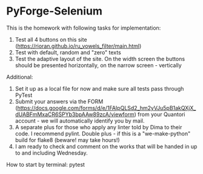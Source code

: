 # PyForge-Selenium

This is the homework with following tasks for implementation:
1) Test all 4 buttons on this site (https://rioran.github.io/ru_vowels_filter/main.html)
2) Test with default, random and "zero" texts
3) Test the adaptive layout of the site. On the width screen the buttons should be presented horizontally, on the narrow screen - vertically

Additional:
1) Set it up as a local file for now and make sure all tests pass through PyTest
2) Submit your answers via the FORM (https://docs.google.com/forms/d/e/1FAIpQLSd2_hm2yVJu5pB1akQXjX_dUABFmMxaCR6SPYb3bpAAw89zcA/viewform) from your Quantori account - we will automatically identify you by mail.
3) A separate plus for those who apply any linter told by Dima to their code. I recommend pylint. Double plus - if this is a "we-make-python" build for flake8 (beware! may take hours!)
4) I am ready to check and comment on the works that will be handed in up to and including Wednesday.

How to start by terminal:
pytest
